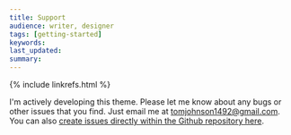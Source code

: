 ```yaml
---
title: Support
audience: writer, designer
tags: [getting-started]
keywords: 
last_updated: 
summary: 
---
```

{% include linkrefs.html %} 

I'm actively developing this theme. Please let me know about any bugs or other issues that you find. Just email me at <a href="mailto:tomjohnson1492@gmail.com">tomjohnson1492@gmail.com</a>. You can also [create issues directly within the Github repository here](https://github.com/tomjohnson1492/jekyll-doc/issues).